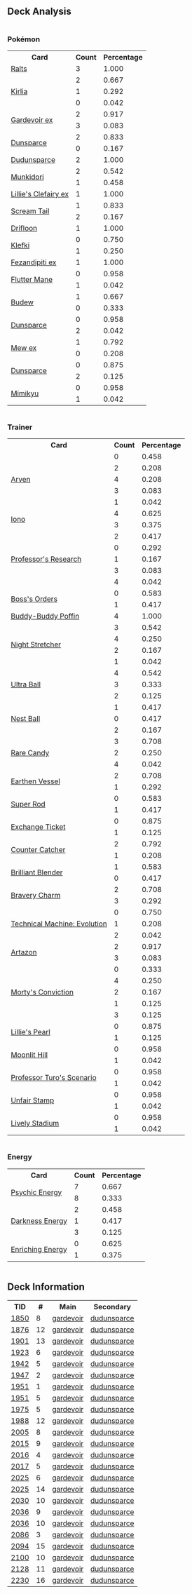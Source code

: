 
## Deck Analysis

<div style="display: flex; flex-wrap: wrap;">
<div style="flex: 1; margin-right: 10px;">
<h3>Pokémon</h3><table><tr><th>Card</th><th>Count</th><th>Percentage</th></tr><tr><td rowspan='1'><a href='https://limitlesstcg.com/cards/SVI/84'>Ralts</a></td><td>3</td><td>1.000</td></tr><tr><td rowspan='3'><a href='https://limitlesstcg.com/cards/SVI/85'>Kirlia</a></td><td>2</td><td>0.667</td></tr><tr><td>1</td><td>0.292</td></tr><tr><td>0</td><td>0.042</td></tr><tr><td rowspan='2'><a href='https://limitlesstcg.com/cards/SVI/86'>Gardevoir ex</a></td><td>2</td><td>0.917</td></tr><tr><td>3</td><td>0.083</td></tr><tr><td rowspan='2'><a href='https://limitlesstcg.com/cards/PAL/156'>Dunsparce</a></td><td>2</td><td>0.833</td></tr><tr><td>0</td><td>0.167</td></tr><tr><td rowspan='1'><a href='https://limitlesstcg.com/cards/TEF/129'>Dudunsparce</a></td><td>2</td><td>1.000</td></tr><tr><td rowspan='2'><a href='https://limitlesstcg.com/cards/TWM/95'>Munkidori</a></td><td>2</td><td>0.542</td></tr><tr><td>1</td><td>0.458</td></tr><tr><td rowspan='1'><a href='https://limitlesstcg.com/cards/jp/SV9/33?translate=en'>Lillie's Clefairy ex</a></td><td>1</td><td>1.000</td></tr><tr><td rowspan='2'><a href='https://limitlesstcg.com/cards/PAR/86'>Scream Tail</a></td><td>1</td><td>0.833</td></tr><tr><td>2</td><td>0.167</td></tr><tr><td rowspan='1'><a href='https://limitlesstcg.com/cards/SVI/89'>Drifloon</a></td><td>1</td><td>1.000</td></tr><tr><td rowspan='2'><a href='https://limitlesstcg.com/cards/SVI/96'>Klefki</a></td><td>0</td><td>0.750</td></tr><tr><td>1</td><td>0.250</td></tr><tr><td rowspan='1'><a href='https://limitlesstcg.com/cards/SFA/38'>Fezandipiti ex</a></td><td>1</td><td>1.000</td></tr><tr><td rowspan='2'><a href='https://limitlesstcg.com/cards/TEF/78'>Flutter Mane</a></td><td>0</td><td>0.958</td></tr><tr><td>1</td><td>0.042</td></tr><tr><td rowspan='2'><a href='https://limitlesstcg.com/cards/PRE/4'>Budew</a></td><td>1</td><td>0.667</td></tr><tr><td>0</td><td>0.333</td></tr><tr><td rowspan='2'><a href='https://limitlesstcg.com/cards/TEF/128'>Dunsparce</a></td><td>0</td><td>0.958</td></tr><tr><td>2</td><td>0.042</td></tr><tr><td rowspan='2'><a href='https://limitlesstcg.com/cards/MEW/151'>Mew ex</a></td><td>1</td><td>0.792</td></tr><tr><td>0</td><td>0.208</td></tr><tr><td rowspan='2'><a href='https://limitlesstcg.com/cards/jp/SV9/78?translate=en'>Dunsparce</a></td><td>0</td><td>0.875</td></tr><tr><td>2</td><td>0.125</td></tr><tr><td rowspan='2'><a href='https://limitlesstcg.com/cards/PAL/97'>Mimikyu</a></td><td>0</td><td>0.958</td></tr><tr><td>1</td><td>0.042</td></tr></table>
</div><div style='flex: 1; margin-right: 10px;'><h3>Trainer</h3><table><tr><th>Card</th><th>Count</th><th>Percentage</th></tr><tr><td rowspan='5'><a href='https://limitlesstcg.com/cards/OBF/186'>Arven</a></td><td>0</td><td>0.458</td></tr><tr><td>2</td><td>0.208</td></tr><tr><td>4</td><td>0.208</td></tr><tr><td>3</td><td>0.083</td></tr><tr><td>1</td><td>0.042</td></tr><tr><td rowspan='2'><a href='https://limitlesstcg.com/cards/PAL/185'>Iono</a></td><td>4</td><td>0.625</td></tr><tr><td>3</td><td>0.375</td></tr><tr><td rowspan='5'><a href='https://limitlesstcg.com/cards/SVI/189'>Professor's Research</a></td><td>2</td><td>0.417</td></tr><tr><td>0</td><td>0.292</td></tr><tr><td>1</td><td>0.167</td></tr><tr><td>3</td><td>0.083</td></tr><tr><td>4</td><td>0.042</td></tr><tr><td rowspan='2'><a href='https://limitlesstcg.com/cards/PAL/172'>Boss's Orders</a></td><td>0</td><td>0.583</td></tr><tr><td>1</td><td>0.417</td></tr><tr><td rowspan='1'><a href='https://limitlesstcg.com/cards/TEF/144'>Buddy-Buddy Poffin</a></td><td>4</td><td>1.000</td></tr><tr><td rowspan='4'><a href='https://limitlesstcg.com/cards/SFA/61'>Night Stretcher</a></td><td>3</td><td>0.542</td></tr><tr><td>4</td><td>0.250</td></tr><tr><td>2</td><td>0.167</td></tr><tr><td>1</td><td>0.042</td></tr><tr><td rowspan='3'><a href='https://limitlesstcg.com/cards/SVI/196'>Ultra Ball</a></td><td>4</td><td>0.542</td></tr><tr><td>3</td><td>0.333</td></tr><tr><td>2</td><td>0.125</td></tr><tr><td rowspan='3'><a href='https://limitlesstcg.com/cards/SVI/181'>Nest Ball</a></td><td>1</td><td>0.417</td></tr><tr><td>0</td><td>0.417</td></tr><tr><td>2</td><td>0.167</td></tr><tr><td rowspan='3'><a href='https://limitlesstcg.com/cards/SVI/191'>Rare Candy</a></td><td>3</td><td>0.708</td></tr><tr><td>2</td><td>0.250</td></tr><tr><td>4</td><td>0.042</td></tr><tr><td rowspan='2'><a href='https://limitlesstcg.com/cards/PAR/163'>Earthen Vessel</a></td><td>2</td><td>0.708</td></tr><tr><td>1</td><td>0.292</td></tr><tr><td rowspan='2'><a href='https://limitlesstcg.com/cards/PAL/188'>Super Rod</a></td><td>0</td><td>0.583</td></tr><tr><td>1</td><td>0.417</td></tr><tr><td rowspan='2'><a href='https://limitlesstcg.com/cards/jp/SV9/90?translate=en'>Exchange Ticket</a></td><td>0</td><td>0.875</td></tr><tr><td>1</td><td>0.125</td></tr><tr><td rowspan='2'><a href='https://limitlesstcg.com/cards/PAR/160'>Counter Catcher</a></td><td>2</td><td>0.792</td></tr><tr><td>1</td><td>0.208</td></tr><tr><td rowspan='2'><a href='https://limitlesstcg.com/cards/SSP/164'>Brilliant Blender</a></td><td>1</td><td>0.583</td></tr><tr><td>0</td><td>0.417</td></tr><tr><td rowspan='2'><a href='https://limitlesstcg.com/cards/PAL/173'>Bravery Charm</a></td><td>2</td><td>0.708</td></tr><tr><td>3</td><td>0.292</td></tr><tr><td rowspan='3'><a href='https://limitlesstcg.com/cards/PAR/178'>Technical Machine: Evolution</a></td><td>0</td><td>0.750</td></tr><tr><td>1</td><td>0.208</td></tr><tr><td>2</td><td>0.042</td></tr><tr><td rowspan='2'><a href='https://limitlesstcg.com/cards/PAL/171'>Artazon</a></td><td>2</td><td>0.917</td></tr><tr><td>3</td><td>0.083</td></tr><tr><td rowspan='5'><a href='https://limitlesstcg.com/cards/TEF/155'>Morty's Conviction</a></td><td>0</td><td>0.333</td></tr><tr><td>4</td><td>0.250</td></tr><tr><td>2</td><td>0.167</td></tr><tr><td>1</td><td>0.125</td></tr><tr><td>3</td><td>0.125</td></tr><tr><td rowspan='2'><a href='https://limitlesstcg.com/cards/jp/SV9/93?translate=en'>Lillie's Pearl</a></td><td>0</td><td>0.875</td></tr><tr><td>1</td><td>0.125</td></tr><tr><td rowspan='2'><a href='https://limitlesstcg.com/cards/PAF/81'>Moonlit Hill</a></td><td>0</td><td>0.958</td></tr><tr><td>1</td><td>0.042</td></tr><tr><td rowspan='2'><a href='https://limitlesstcg.com/cards/PAR/171'>Professor Turo's Scenario</a></td><td>0</td><td>0.958</td></tr><tr><td>1</td><td>0.042</td></tr><tr><td rowspan='2'><a href='https://limitlesstcg.com/cards/TWM/165'>Unfair Stamp</a></td><td>0</td><td>0.958</td></tr><tr><td>1</td><td>0.042</td></tr><tr><td rowspan='2'><a href='https://limitlesstcg.com/cards/SSP/180'>Lively Stadium</a></td><td>0</td><td>0.958</td></tr><tr><td>1</td><td>0.042</td></tr></table>
</div><div style='flex: 1; margin-right: 10px;'><h3>Energy</h3><table><tr><th>Card</th><th>Count</th><th>Percentage</th></tr><tr><td rowspan='2'><a href='https://limitlesstcg.com/cards/SVE/13'>Psychic Energy</a></td><td>7</td><td>0.667</td></tr><tr><td>8</td><td>0.333</td></tr><tr><td rowspan='3'><a href='https://limitlesstcg.com/cards/SVE/15'>Darkness Energy</a></td><td>2</td><td>0.458</td></tr><tr><td>1</td><td>0.417</td></tr><tr><td>3</td><td>0.125</td></tr><tr><td rowspan='2'><a href='https://limitlesstcg.com/cards/SSP/191'>Enriching Energy</a></td><td>0</td><td>0.625</td></tr><tr><td>1</td><td>0.375</td></tr></table>
</div></div>

## Deck Information

<table>
<tr><th>TID</th><th>#</th><th>Main</th><th>Secondary</th></tr>
<tr><td><a href='https://limitlesstcg.com/tournaments/jp/1850'>1850</a></td><td>8</td><td><a href='https://limitlesstcg.com/decks/list/jp/27509'>gardevoir</a></td><td><a href='https://limitlesstcg.com/decks/list/jp/27509'>dudunsparce</a></td></tr><tr><td><a href='https://limitlesstcg.com/tournaments/jp/1876'>1876</a></td><td>12</td><td><a href='https://limitlesstcg.com/decks/list/jp/27890'>gardevoir</a></td><td><a href='https://limitlesstcg.com/decks/list/jp/27890'>dudunsparce</a></td></tr><tr><td><a href='https://limitlesstcg.com/tournaments/jp/1901'>1901</a></td><td>13</td><td><a href='https://limitlesstcg.com/decks/list/jp/28258'>gardevoir</a></td><td><a href='https://limitlesstcg.com/decks/list/jp/28258'>dudunsparce</a></td></tr><tr><td><a href='https://limitlesstcg.com/tournaments/jp/1923'>1923</a></td><td>6</td><td><a href='https://limitlesstcg.com/decks/list/jp/28598'>gardevoir</a></td><td><a href='https://limitlesstcg.com/decks/list/jp/28598'>dudunsparce</a></td></tr><tr><td><a href='https://limitlesstcg.com/tournaments/jp/1942'>1942</a></td><td>5</td><td><a href='https://limitlesstcg.com/decks/list/jp/28897'>gardevoir</a></td><td><a href='https://limitlesstcg.com/decks/list/jp/28897'>dudunsparce</a></td></tr><tr><td><a href='https://limitlesstcg.com/tournaments/jp/1947'>1947</a></td><td>2</td><td><a href='https://limitlesstcg.com/decks/list/jp/28974'>gardevoir</a></td><td><a href='https://limitlesstcg.com/decks/list/jp/28974'>dudunsparce</a></td></tr><tr><td><a href='https://limitlesstcg.com/tournaments/jp/1951'>1951</a></td><td>1</td><td><a href='https://limitlesstcg.com/decks/list/jp/29037'>gardevoir</a></td><td><a href='https://limitlesstcg.com/decks/list/jp/29037'>dudunsparce</a></td></tr><tr><td><a href='https://limitlesstcg.com/tournaments/jp/1951'>1951</a></td><td>5</td><td><a href='https://limitlesstcg.com/decks/list/jp/29041'>gardevoir</a></td><td><a href='https://limitlesstcg.com/decks/list/jp/29041'>dudunsparce</a></td></tr><tr><td><a href='https://limitlesstcg.com/tournaments/jp/1975'>1975</a></td><td>5</td><td><a href='https://limitlesstcg.com/decks/list/jp/29422'>gardevoir</a></td><td><a href='https://limitlesstcg.com/decks/list/jp/29422'>dudunsparce</a></td></tr><tr><td><a href='https://limitlesstcg.com/tournaments/jp/1988'>1988</a></td><td>12</td><td><a href='https://limitlesstcg.com/decks/list/jp/29637'>gardevoir</a></td><td><a href='https://limitlesstcg.com/decks/list/jp/29637'>dudunsparce</a></td></tr><tr><td><a href='https://limitlesstcg.com/tournaments/jp/2005'>2005</a></td><td>8</td><td><a href='https://limitlesstcg.com/decks/list/jp/29903'>gardevoir</a></td><td><a href='https://limitlesstcg.com/decks/list/jp/29903'>dudunsparce</a></td></tr><tr><td><a href='https://limitlesstcg.com/tournaments/jp/2015'>2015</a></td><td>9</td><td><a href='https://limitlesstcg.com/decks/list/jp/30063'>gardevoir</a></td><td><a href='https://limitlesstcg.com/decks/list/jp/30063'>dudunsparce</a></td></tr><tr><td><a href='https://limitlesstcg.com/tournaments/jp/2016'>2016</a></td><td>4</td><td><a href='https://limitlesstcg.com/decks/list/jp/30074'>gardevoir</a></td><td><a href='https://limitlesstcg.com/decks/list/jp/30074'>dudunsparce</a></td></tr><tr><td><a href='https://limitlesstcg.com/tournaments/jp/2017'>2017</a></td><td>5</td><td><a href='https://limitlesstcg.com/decks/list/jp/30090'>gardevoir</a></td><td><a href='https://limitlesstcg.com/decks/list/jp/30090'>dudunsparce</a></td></tr><tr><td><a href='https://limitlesstcg.com/tournaments/jp/2025'>2025</a></td><td>6</td><td><a href='https://limitlesstcg.com/decks/list/jp/30219'>gardevoir</a></td><td><a href='https://limitlesstcg.com/decks/list/jp/30219'>dudunsparce</a></td></tr><tr><td><a href='https://limitlesstcg.com/tournaments/jp/2025'>2025</a></td><td>14</td><td><a href='https://limitlesstcg.com/decks/list/jp/30227'>gardevoir</a></td><td><a href='https://limitlesstcg.com/decks/list/jp/30227'>dudunsparce</a></td></tr><tr><td><a href='https://limitlesstcg.com/tournaments/jp/2030'>2030</a></td><td>10</td><td><a href='https://limitlesstcg.com/decks/list/jp/30303'>gardevoir</a></td><td><a href='https://limitlesstcg.com/decks/list/jp/30303'>dudunsparce</a></td></tr><tr><td><a href='https://limitlesstcg.com/tournaments/jp/2036'>2036</a></td><td>9</td><td><a href='https://limitlesstcg.com/decks/list/jp/30398'>gardevoir</a></td><td><a href='https://limitlesstcg.com/decks/list/jp/30398'>dudunsparce</a></td></tr><tr><td><a href='https://limitlesstcg.com/tournaments/jp/2036'>2036</a></td><td>10</td><td><a href='https://limitlesstcg.com/decks/list/jp/30399'>gardevoir</a></td><td><a href='https://limitlesstcg.com/decks/list/jp/30399'>dudunsparce</a></td></tr><tr><td><a href='https://limitlesstcg.com/tournaments/jp/2086'>2086</a></td><td>3</td><td><a href='https://limitlesstcg.com/decks/list/jp/31165'>gardevoir</a></td><td><a href='https://limitlesstcg.com/decks/list/jp/31165'>dudunsparce</a></td></tr><tr><td><a href='https://limitlesstcg.com/tournaments/jp/2094'>2094</a></td><td>15</td><td><a href='https://limitlesstcg.com/decks/list/jp/31301'>gardevoir</a></td><td><a href='https://limitlesstcg.com/decks/list/jp/31301'>dudunsparce</a></td></tr><tr><td><a href='https://limitlesstcg.com/tournaments/jp/2100'>2100</a></td><td>10</td><td><a href='https://limitlesstcg.com/decks/list/jp/31391'>gardevoir</a></td><td><a href='https://limitlesstcg.com/decks/list/jp/31391'>dudunsparce</a></td></tr><tr><td><a href='https://limitlesstcg.com/tournaments/jp/2128'>2128</a></td><td>11</td><td><a href='https://limitlesstcg.com/decks/list/jp/31837'>gardevoir</a></td><td><a href='https://limitlesstcg.com/decks/list/jp/31837'>dudunsparce</a></td></tr><tr><td><a href='https://limitlesstcg.com/tournaments/jp/2230'>2230</a></td><td>16</td><td><a href='https://limitlesstcg.com/decks/list/jp/33426'>gardevoir</a></td><td><a href='https://limitlesstcg.com/decks/list/jp/33426'>dudunsparce</a></td></tr></table>